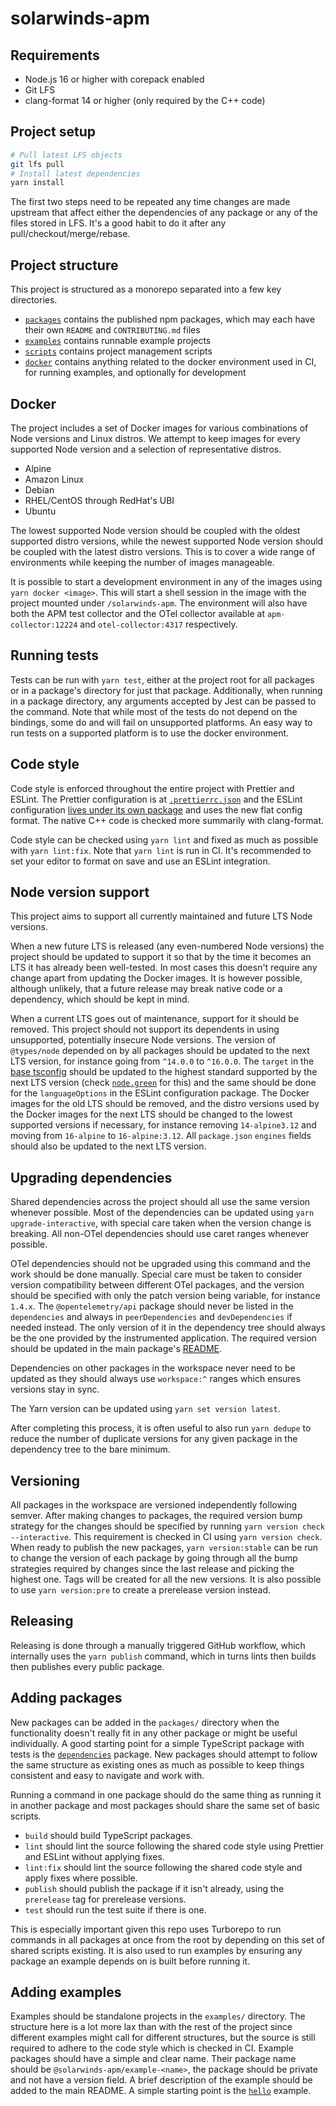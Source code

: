 # solarwinds-apm

## Requirements

- Node.js 16 or higher with corepack enabled
- Git LFS
- clang-format 14 or higher (only required by the C++ code)

## Project setup

```sh
# Pull latest LFS objects
git lfs pull
# Install latest dependencies
yarn install
```

The first two steps need to be repeated any time changes are made upstream that affect either the dependencies of any package or any of the files stored in LFS. It's a good habit to do it after any pull/checkout/merge/rebase.

## Project structure

This project is structured as a monorepo separated into a few key directories.

- [`packages`](./packages/) contains the published npm packages, which may each have their own `README` and `CONTRIBUTING.md` files
- [`examples`](./examples/) contains runnable example projects
- [`scripts`](./scripts/) contains project management scripts
- [`docker`](./docker/) contains anything related to the docker environment used in CI, for running examples, and optionally for development

## Docker

The project includes a set of Docker images for various combinations of Node versions and Linux distros. We attempt to keep images for every supported Node version and a selection of representative distros.

- Alpine
- Amazon Linux
- Debian
- RHEL/CentOS through RedHat's UBI
- Ubuntu

The lowest supported Node version should be coupled with the oldest supported distro versions, while the newest supported Node version should be coupled with the latest distro versions. This is to cover a wide range of environments while keeping the number of images manageable.

It is possible to start a development environment in any of the images using `yarn docker <image>`. This will start a shell session in the image with the project mounted under `/solarwinds-apm`. The environment will also have both the APM test collector and the OTel collector available at `apm-collector:12224` and `otel-collector:4317` respectively.

## Running tests

Tests can be run with `yarn test`, either at the project root for all packages or in a package's directory for just that package. Additionally, when running in a package directory, any arguments accepted by Jest can be passed to the command. Note that while most of the tests do not depend on the bindings, some do and will fail on unsupported platforms. An easy way to run tests on a supported platform is to use the docker environment.

## Code style

Code style is enforced throughout the entire project with Prettier and ESLint. The Prettier configuration is at [`.prettierrc.json`](./.prettierrc.json) and the ESLint configuration [lives under its own package](./packages/eslint-config/index.js) and uses the new flat config format. The native C++ code is checked more summarily with clang-format.

Code style can be checked using `yarn lint` and fixed as much as possible with `yarn lint:fix`. Note that `yarn lint` is run in CI. It's recommended to set your editor to format on save and use an ESLint integration.

## Node version support

This project aims to support all currently maintained and future LTS Node versions.

When a new future LTS is released (any even-numbered Node versions) the project should be updated to support it so that by the time it becomes an LTS it has already been well-tested. In most cases this doesn't require any change apart from updating the Docker images. It is however possible, although unlikely, that a future release may break native code or a dependency, which should be kept in mind.

When a current LTS goes out of maintenance, support for it should be removed. This project should not support its dependents in using unsupported, potentially insecure Node versions. The version of `@types/node` depended on by all packages should be updated to the next LTS version, for instance going from `^14.0.0` to `^16.0.0`. The `target` in the [base tsconfig](./tsconfig.base.json) should be updated to the highest standard supported by the next LTS version (check [`node.green`](https://node.green) for this) and the same should be done for the `languageOptions` in the ESLint configuration package. The Docker images for the old LTS should be removed, and the distro versions used by the Docker images for the next LTS should be changed to the lowest supported versions if necessary, for instance removing `14-alpine3.12` and moving from `16-alpine` to `16-alpine:3.12`. All `package.json` `engines` fields should also be updated to the next LTS version.

## Upgrading dependencies

Shared dependencies across the project should all use the same version whenever possible. Most of the dependencies can be updated using `yarn upgrade-interactive`, with special care taken when the version change is breaking. All non-OTel dependencies should use caret ranges whenever possible.

OTel dependencies should not be upgraded using this command and the work should be done manually. Special care must be taken to consider version compatibility between different OTel packages, and the version should be specified with only the patch version being variable, for instance `1.4.x`. The `@opentelemetry/api` package should never be listed in the `dependencies` and always in `peerDependencies` and `devDependencies` if needed instead. The only version of it in the dependency tree should always be the one provided by the instrumented application. The required version should be updated in the main package's [README](./packages/solarwinds-apm/README.md).

Dependencies on other packages in the workspace never need to be updated as they should always use `workspace:^` ranges which ensures versions stay in sync.

The Yarn version can be updated using `yarn set version latest`.

After completing this process, it is often useful to also run `yarn dedupe` to reduce the number of duplicate versions for any given package in the dependency tree to the bare minimum.

## Versioning

All packages in the workspace are versioned independently following semver. After making changes to packages, the required version bump strategy for the changes should be specified by running `yarn version check --interactive`. This requirement is checked in CI using `yarn version check`. When ready to publish the new packages, `yarn version:stable` can be run to change the version of each package by going through all the bump strategies required by changes since the last release and picking the highest one. Tags will be created for all the new versions. It is also possible to use `yarn version:pre` to create a prerelease version instead.

## Releasing

Releasing is done through a manually triggered GitHub workflow, which internally uses the `yarn publish` command, which in turns lints then builds then publishes every public package.

## Adding packages

New packages can be added in the `packages/` directory when the functionality doesn't really fit in any other package or might be useful individually. A good starting point for a simple TypeScript package with tests is the [`dependencies`](./packages/dependencies/) package. New packages should attempt to follow the same structure as existing ones as much as possible to keep things consistent and easy to navigate and work with.

Running a command in one package should do the same thing as running it in another package and most packages should share the same set of basic scripts.

- `build` should build TypeScript packages.
- `lint` should lint the source following the shared code style using Prettier and ESLint without applying fixes.
- `lint:fix` should lint the source following the shared code style and apply fixes where possible.
- `publish` should publish the package if it isn't already, using the `prerelease` tag for prerelease versions.
- `test` should run the test suite if there is one.

This is especially important given this repo uses Turborepo to run commands in all packages at once from the root by depending on this set of shared scripts existing. It is also used to run examples by ensuring any package an example depends on is built before running it.

## Adding examples

Examples should be standalone projects in the `examples/` directory. The structure here is a lot more lax than with the rest of the project since different examples might call for different structures, but the source is still required to adhere to the code style which is checked in CI. Example packages should have a simple and clear name. Their package name should be `@solarwinds-apm/example-<name>`, the package should be private and not have a version field. A brief description of the example should be added to the main README. A simple starting point is the [`hello`](./examples/hello/) example.

